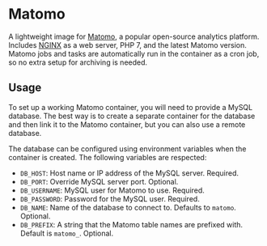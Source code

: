 # Matomo
A lightweight image for [Matomo], a popular open-source analytics platform. Includes [NGINX] as a web server, PHP 7, and the latest Matomo version. Matomo jobs and tasks are automatically run in the container as a cron job, so no extra setup for archiving is needed.

## Usage
To set up a working Matomo container, you will need to provide a MySQL database. The best way is to create a separate container for the database and then link it to the Matomo container, but you can also use a remote database.

The database can be configured using environment variables when the container is created. The following variables are respected:

- `DB_HOST`: Host name or IP address of the MySQL server. Required.
- `DB_PORT`: Override MySQL server port. Optional.
- `DB_USERNAME`: MySQL user for Matomo to use. Required.
- `DB_PASSWORD`: Password for the MySQL user. Required.
- `DB_NAME`: Name of the database to connect to. Defaults to `matomo`. Optional.
- `DB_PREFIX`: A string that the Matomo table names are prefixed with. Default is `matomo_`. Optional.


[matomo]: https://matomo.org
[nginx]: http://nginx.org
